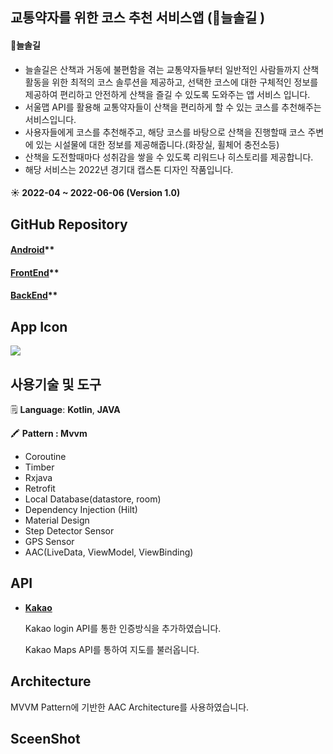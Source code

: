        
  

            
              
## 교통약자를 위한 코스 추천 서비스앱 (🌲늘솔길 )
#### 🌲늘솔길
 - 늘솔길은 산책과 거동에 불편함을 겪는 교통약자들부터 일반적인 사람들까지 산책활동을 위한 최적의 코스 솔루션을 제공하고, 선택한 코스에 대한 구체적인 정보를 제공하여 편리하고 안전하게 산책을 즐길 수 있도록 도와주는 앱 서비스 입니다. 
- 서울맵 API를 활용해 교통약자들이 산책을 편리하게 할 수 있는 코스를 추천해주는 서비스입니다.
- 사용자들에게 코스를 추천해주고, 해당 코스를 바탕으로 산책을 진행할때 코스 주변에 있는 시설물에 대한 정보를 제공해줍니다.(화장실, 휠체어 충전소등)
- 산책을 도전할때마다 성취감을 쌓을 수 있도록 리워드나 히스토리를 제공합니다.
- 해당 서비스는 2022년  경기대 캡스톤 디자인 작품입니다.

#### ☀️ 2022-04 ~ 2022-06-06 (Version 1.0)

## GitHub Repository

#### [Android](https://github.com/qwqeqrqwqeqr/trail)**
#### [FrontEnd](https://github.com/greeneryjin/trail-react-front)**
#### [BackEnd](https://github.com/greeneryjin/backend-trai)**


## App Icon
<img src="https://github.com/qwqeqrqwqeqr/trail/tree/main/screenshot/trail.png">


##  사용기술 및 도구  

🗒️  **Language**:  **Kotlin**, **JAVA**

🖍️  **Pattern : Mvvm**

- Coroutine
- Timber
- Rxjava
- Retrofit
- Local Database(datastore, room)
- Dependency Injection (Hilt)
- Material Design
- Step Detector Sensor
- GPS Sensor
- AAC(LiveData, ViewModel, ViewBinding)



##  API  

- **[Kakao](https://developers.kakao.com/docs)**
    
    Kakao login API를 통한 인증방식을 추가하였습니다.
    
    Kakao Maps API를 통하여 지도를 불러옵니다.
    



##  Architecture  

MVVM Pattern에 기반한 AAC Architecture를 사용하였습니다.



##  SceenShot  






